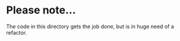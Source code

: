 # Please note...

The code in this directory gets the job done, but is in huge need of a refactor.



